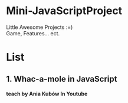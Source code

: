 # Mini-JavaScriptProject
Little Awesome Projects :=)  
Game, Features... ect.

# List  
## 1. Whac-a-mole in JavaScript
#### teach by Ania Kubów In Youtube
